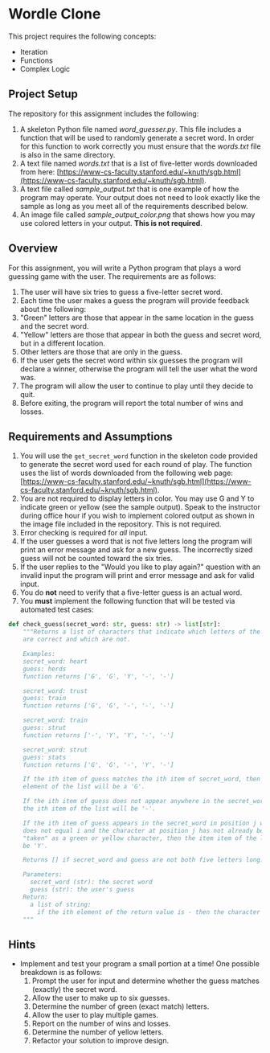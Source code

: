 # Wordle Clone

This project requires the following concepts:

- Iteration
- Functions
- Complex Logic

## Project Setup

The repository for this assignment includes the following:

1. A skeleton Python file named *word_guesser.py*. This file includes a function that will be used to randomly generate a secret word. In order for this function to work correctly you must ensure that the *words.txt* file is also in the same directory.
2. A text file named *words.txt* that is a list of five-letter words downloaded from here: [https://www-cs-faculty.stanford.edu/~knuth/sgb.html](https://www-cs-faculty.stanford.edu/~knuth/sgb.html).
3. A text file called *sample_output.txt* that is one example of how the program may operate. Your output does not need to look exactly like the sample as long as you meet all of the requirements described below.
4. An image file called *sample_output_color.png* that shows how you may use
   colored letters in your output. **This is not required**.

## Overview

For this assignment, you will write a Python program that plays a word guessing game with the user. The requirements are as follows:

1. The user will have six tries to guess a five-letter secret word.
2. Each time the user makes a guess the program will provide feedback about the following:
  1. "Green" letters are those that appear in the same location in the guess and the secret word.
  2. "Yellow" letters are those that appear in both the guess and secret word, but in a different location.
  3. Other letters are those that are only in the guess.
3. If the user gets the secret word within six guesses the program will declare a winner, otherwise the program will tell the user what the word was.
4. The program will allow the user to continue to play until they decide to quit.
5. Before exiting, the program will report the total number of wins and losses.

## Requirements and Assumptions

1. You will use the `get_secret_word` function in the skeleton code provided to
   generate the secret word used for each round of play. The function uses the
   list of words downloaded from the following web page:
   [https://www-cs-faculty.stanford.edu/~knuth/sgb.html](https://www-cs-faculty.stanford.edu/~knuth/sgb.html).
2. You are not required to display letters in color. You may use G and Y to indicate green or yellow (see the sample output). Speak to the instructor during office hour if you wish to implement colored output as shown in the image file included in the repository. This is not required.
3. Error checking is required for *all* input.
  1. If the user guesses a word that is not five letters long the program will print an error message and ask for a new guess. The incorrectly sized guess will not be counted toward the six tries.
  2. If the user replies to the "Would you like to play again?" question with an invalid input the program will print and error message and ask for valid input.
4. You do **not** need to verify that a five-letter guess is an actual word.
5. You **must** implement the following function that will be tested via
   automated test cases:

```python
def check_guess(secret_word: str, guess: str) -> list[str]:
    """Returns a list of characters that indicate which letters of the guess
    are correct and which are not.

    Examples: 
    secret_word: heart
    guess: herds
    function returns ['G', 'G', 'Y', '-', '-']

    secret_word: trust
    guess: train
    function returns ['G', 'G', '-', '-', '-']

    secret_word: train
    guess: strut
    function returns ['-', 'Y', 'Y', '-', '-']

    secret_word: strut
    guess: stats
    function returns ['G', 'G', '-', 'Y', '-']

    If the ith item of guess matches the ith item of secret_word, then the ith
    element of the list will be a 'G'.

    If the ith item of guess does not appear anywhere in the secret_word, then
    the ith item of the list will be '-'.

    If the ith item of guess appears in the secret_word in position j where j
    does not equal i and the character at position j has not already been
    "taken" as a green or yellow character, then the item item of the list will
    be 'Y'.

    Returns [] if secret_word and guess are not both five letters long.

    Parameters:
      secret_word (str): the secret word
      guess (str): the user's guess
    Return:
      a list of string:
        if the ith element of the return value is - then the character 
    """
```


## Hints
- Implement and test your program a small portion at a time! One possible breakdown is as follows:
  1. Prompt the user for input and determine whether the guess matches (exactly) the secret word.
  2. Allow the user to make up to six guesses.  
  3. Determine the number of green (exact match) letters.
  4. Allow the user to play multiple games.
  5. Report on the number of wins and losses.
  6. Determine the number of yellow letters.
  7. Refactor your solution to improve design.
